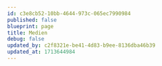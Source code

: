 ```yaml
---
id: c3e8cb52-10bb-4644-973c-065ec7990984
published: false
blueprint: page
title: Medien
debug: false
updated_by: c2f8321e-be41-4d83-b9ee-8136dba46b39
updated_at: 1713644984
---
```

